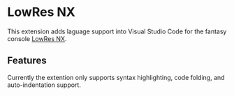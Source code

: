 # LowRes NX

This extension adds laguage support into Visual Studio Code for the fantasy console [LowRes NX](https://lowresnx.inutilis.com/).

## Features

Currently the extention only supports syntax highlighting, code folding, and auto-indentation support.

